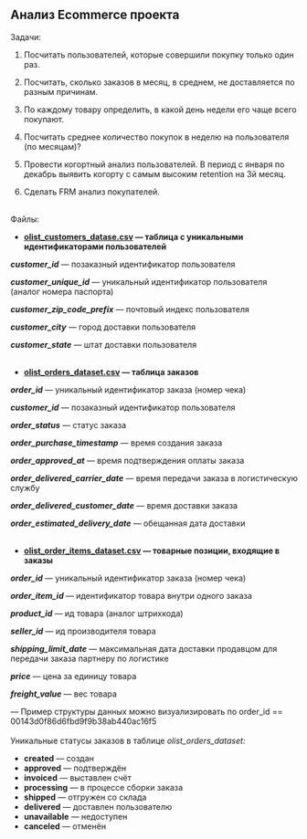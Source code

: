 Анализ Ecommerce проекта
------------
Задачи:

1. Посчитать пользователей, которые совершили покупку только один раз.

2. Посчитать, сколько заказов в месяц, в среднем, не доставляется по разным причинам.

3. По каждому товару определить, в какой день недели его чаще всего покупают.

4. Посчитать среднее количество покупок в неделю на пользователя (по месяцам)?

5. Провести когортный анализ пользователей. В период с января по декабрь выявить когорту с самым высоким retention на 3й месяц.

6. Сделать FRM анализ покупателей.

<br>Файлы:</br>

- **[olist_customers_datase.csv](https://disk.yandex.ru/d/QXrVDUoQvFhIcg "olist_customers_datase.csv") — таблица с уникальными идентификаторами пользователей**

***customer_id*** — позаказный идентификатор пользователя

***customer_unique_id*** —  уникальный идентификатор пользователя  (аналог номера паспорта)

***customer_zip_code_prefix*** —  почтовый индекс пользователя

***customer_city*** —  город доставки пользователя

***customer_state*** —  штат доставки пользователя
<br></br>
- **[olist_orders_dataset.csv](https://disk.yandex.ru/d/0zWmh1bYP6REbw "olist_orders_dataset.csv") —  таблица заказов**

***order_id*** —  уникальный идентификатор заказа (номер чека)

***customer_id*** —  позаказный идентификатор пользователя

***order_status*** —  статус заказа

***order_purchase_timestamp*** —  время создания заказа

***order_approved_at*** —  время подтверждения оплаты заказа

***order_delivered_carrier_date*** —  время передачи заказа в логистическую службу

***order_delivered_customer_date*** —  время доставки заказа

***order_estimated_delivery_date*** —  обещанная дата доставки
<br></br>
- **[olist_order_items_dataset.csv](https://disk.yandex.ru/d/xCsQ0FiC-Ue4Lg "olist_order_items_dataset.csv") —  товарные позиции, входящие в заказы**

***order_id*** —  уникальный идентификатор заказа (номер чека)

***order_item_id*** —  идентификатор товара внутри одного заказа

***product_id*** —  ид товара (аналог штрихкода)

***seller_id*** — ид производителя товара

***shipping_limit_date*** —  максимальная дата доставки продавцом для передачи заказа партнеру по логистике

***price*** —  цена за единицу товара

***freight_value*** —  вес товара

— Пример структуры данных можно визуализировать по order_id == 00143d0f86d6fbd9f9b38ab440ac16f5
<br></br>
Уникальные статусы заказов в таблице *olist_orders_dataset:*

- **created** —  создан
- **approved** —  подтверждён
- **invoiced** —  выставлен счёт
- **processing** —  в процессе сборки заказа
- **shipped** —  отгружен со склада
- **delivered** —  доставлен пользователю
- **unavailable** —  недоступен
- **canceled** —  отменён
